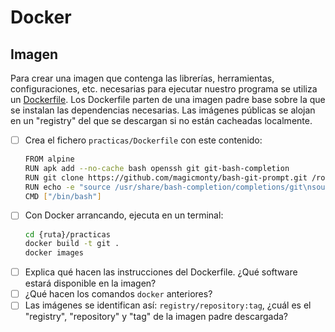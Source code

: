 # Docker
## Imagen

Para crear una imagen que contenga las librerías, herramientas, configuraciones, etc. necesarias para ejecutar nuestro programa se utiliza un [Dockerfile](https://docs.docker.com/engine/reference/builder/). Los Dockerfile parten de una imagen padre base sobre la que se instalan las dependencias necesarias. Las imágenes públicas se alojan en un "registry" del que se descargan si no están cacheadas localmente.

- [ ] Crea el fichero `practicas/Dockerfile` con este contenido:
  ```bash
  FROM alpine
  RUN apk add --no-cache bash openssh git git-bash-completion
  RUN git clone https://github.com/magicmonty/bash-git-prompt.git /root/.bash-git-prompt --depth=1
  RUN echo -e "source /usr/share/bash-completion/completions/git\nsource /root/.bash-git-prompt/gitprompt.sh" > /root/.bashrc
  CMD ["/bin/bash"]
  ```
- [ ] Con Docker arrancando, ejecuta en un terminal:
  ```bash
  cd {ruta}/practicas
  docker build -t git .
  docker images
  ```
- [ ] Explica qué hacen las instrucciones del Dockerfile. ¿Qué software estará disponible en la imagen?
- [ ] ¿Qué hacen los comandos `docker` anteriores?
- [ ] Las imágenes se identifican así: `registry/repository:tag`, ¿cuál es el "registry", "repository" y "tag" de la imagen padre descargada?